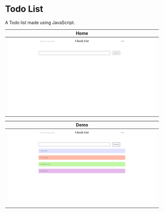 # Todo List 
A Todo list made using JavaScript.

| Home |
| --- | 
| ![App Icon](images/screens1.png) |

| Demo |
| --- |
| ![screenshot](images/screens2.png) |

